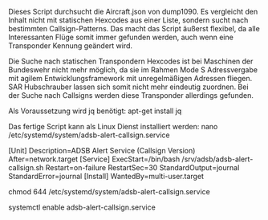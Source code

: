 Dieses Script durchsucht die Aircraft.json von dump1090. Es vergleicht den Inhalt nicht mit statischen Hexcodes aus einer Liste, sondern sucht nach bestimmten Callsign-Patterns.
Das macht das Script äußerst flexibel, da alle Interessanten Flüge somit immer gefunden werden, auch wenn eine Transponder Kennung geändert wird.

Die Suche nach statischen Transpondern Hexcodes ist bei Maschinen der Bundeswehr nicht mehr möglich, da sie im Rahmen Mode S Adressvergabe mit agilem Entwicklungsframework mit unregelmäßigen Adressen fliegen. SAR Hubschrauber lassen sich somit nicht mehr eindeutig zuordnen.
Bei der Suche nach Callsigns werden diese Transponder allerdings gefunden.


Als Voraussetzung wird jq benötigt:
apt-get install jq

Das fertige Script kann als Linux Dienst installiert werden:
nano /etc/systemd/system/adsb-alert-callsign.service

[Unit]
Description=ADSB Alert Service (Callsign Version)
After=network.target
[Service]
ExecStart=/bin/bash /srv/adsb/adsb-alert-callsign.sh
Restart=on-failure
RestartSec=30
StandardOutput=journal
StandardError=journal
[Install]
WantedBy=multi-user.target

chmod 644 /etc/systemd/system/adsb-alert-callsign.service

systemctl enable adsb-alert-callsign.service
